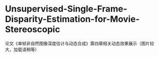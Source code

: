 # Unsupervised-Single-Frame-Disparity-Estimation-for-Movie-Stereoscopic
论文《单帧非自然图像深度估计与动态合成》第四章相关动态效果展示（图片较大，加载请稍等）
